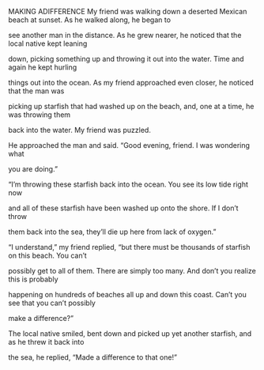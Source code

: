 


MAKING ADIFFERENCE
My friend was walking down a deserted Mexican beach at sunset. As he
walked along, he began to

see another man in the distance. As he grew nearer, he noticed that the
local native kept leaning

down, picking something up and throwing it out into the water. Time and
again he kept hurling

things out into the ocean. As my friend approached even closer, he
noticed that the man was

picking up starfish that had washed up on the beach, and, one at a time,
he was throwing them

back into the water. My friend was puzzled.

He approached the man and said. “Good evening, friend. I was wondering
what

you are doing.”

“I’m throwing these starfish back into the ocean. You see its low tide
right now

and all of these starfish have been washed up onto the shore. If I don’t
throw

them back into the sea, they’ll die up here from lack of oxygen.”

“I understand,” my friend replied, “but there must be thousands of
starfish on this beach. You can’t

possibly get to all of them. There are simply too many. And don’t you
realize this is probably

happening on hundreds of beaches all up and down this coast. Can’t you
see that you can’t possibly

make a difference?”

The local native smiled, bent down and picked up yet another starfish,
and as he threw it back into

the sea, he replied, “Made a difference to that one!”


